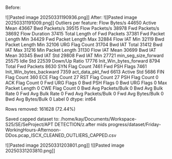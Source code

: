Before:

![[Pasted image 20250331190936.png]]
After:
![[Pasted image 20250331191009.png]]
Outliers per feature:
 Flow Bytes/s                   44650
Active Mean                    43667
Bwd Packets/s                  39515
Flow Packets/s                 38978
Fwd Packets/s                  38692
Flow Duration                  37415
Total Length of Fwd Packets    37381
Fwd Packet Length Min          34429
Fwd Packet Length Max          32884
Flow IAT Min                   32119
Bwd Packet Length Min          32106
URG Flag Count                 31704
Bwd IAT Total                  31412
Bwd IAT Max                    31216
Min Packet Length              31130
Flow IAT Mean                  30699
Bwd IAT Mean                   30345
Bwd IAT Std                    29808
Fwd IAT Min                    27721
min_seg_size_forward           25575
Idle Std                       22539
Down/Up Ratio                  17776
Init_Win_bytes_forward          8794
Total Fwd Packets               8630
SYN Flag Count                  7461
Fwd PSH Flags                   7461
Init_Win_bytes_backward         7359
act_data_pkt_fwd                6613
Active Std                      5686
FIN Flag Count                   360
ECE Flag Count                    27
RST Flag Count                    27
PSH Flag Count                     0
ACK Flag Count                     0
Fwd URG Flags                      0
Bwd PSH Flags                      0
Bwd URG Flags                      0
Max Packet Length                  0
CWE Flag Count                     0
Bwd Avg Packets/Bulk               0
Bwd Avg Bulk Rate                  0
Fwd Avg Bulk Rate                  0
Fwd Avg Packets/Bulk               0
Fwd Avg Bytes/Bulk                 0
Bwd Avg Bytes/Bulk                 0
Label                              0
dtype: int64

Rows removed: 161628 (72.44%)

Saved capped dataset to: /home/kay/Documents/Workspace-S25/SE/SeProject/APT DETECTION/z.after mids progress/dataset/Friday-WorkingHours-Afternoon-DDos.pcap_ISCX_CLEANED_OUTLIERS_CAPPED.csv


![[Pasted image 20250331203801.png]]
![[Pasted image 20250331203810.png]]
